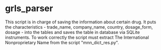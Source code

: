 # grls_parser
This script is in charge of saving the information about certain drug. It puts the characteristics - trade_name, company_name, country, dosage_form, dosage - into the tables and saves the table in database via SQLite instruments. To work correctly the script must extract The International Nonproprietary Name from the script  "mnn_dict_res.py".
